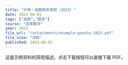 ```yaml
---
title: "示例：高数期末真题（2023）"
date: 2023-06-01
tags: ["高数","期末"]
course: "高等数学"
year: 2023
file_url: "/attachments/example-gaoshu-2023.pdf"
file_size: "2MB"
published: 2023-06-01
---
```


这是示例资料的简短描述。点击下载按钮可以直接下载 PDF。
